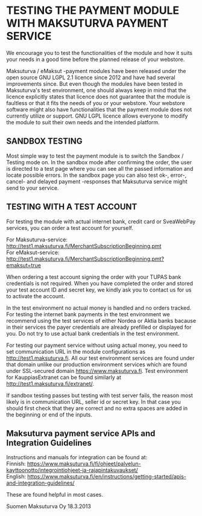 TESTING THE PAYMENT MODULE WITH MAKSUTURVA PAYMENT SERVICE
==========================================================
We encourage you to test the functionalities of the module and how it suits your needs in a good time before the planned release of your webstore. 

Maksuturva / eMaksut -payment modules have been released under the open source GNU LGPL 2.1 licence since 2012 and have had several improvements since. But even though the modules have been tested in Maksuturva's test environment, one should always keep in mind that the licence explicitly states that licence does not guarantee that the module is faultless or that it fits the needs of you or your webstore. Your webstore software might also have functionalities that the payment module does not currently utilize or support. 
GNU LGPL licence allows everyone to modify the module to suit their own needs and the intended platform.


SANDBOX TESTING
---------------
Most simple way to test the payment module is to switch the Sandbox / Testing mode on. In the sandbox mode after confirming the order, the user is directed to a test page where you can see all the passed information and locate possible errors. In the sandbox page you can also test ok-, error-, cancel- and delayed payment -responses that Maksuturva service might send to your service.


TESTING WITH A TEST ACCOUNT
---------------------------
For testing the module with actual internet bank, credit card or SveaWebPay services, you can order a test account for yourself.

For Maksuturva-service: http://test1.maksuturva.fi/MerchantSubscriptionBeginning.pmt  
For eMaksut-service: http://test1.maksuturva.fi/MerchantSubscriptionBeginning.pmt?emaksut=true

When ordering a test account signing the order with your TUPAS bank credentials is not required. When you have completed the order and stored your test account ID and secret key, we kindly ask you to contact us for us to activate the account.

In the test environment no actual money is handled and no orders tracked. For testing the internet bank payments in the test environment we recommend using the test services of either Nordea or Aktia banks bacause in their services the payer credentials are already prefilled or displayed for you. Do not try to use actual bank credentials in the test environment.

For testing our payment service without using actual money, you need to set communication URL in the module configurations as http://test1.maksuturva.fi. All our test environment services are found under that domain unlike our production environment services which are found under SSL-secured domain https://www.maksuturva.fi. Test environment for KauppiasExtranet can be found similarly at http://test1.maksuturva.fi/extranet/.


If sandbox testing passes but testing with test server fails, the reason most likely is in communication URL, seller id or secret key. In that case you should first check that they are correct and no extra spaces are added in the beginning or end of the inputs.


Maksuturva payment service APIs and Integration Guidelines
-------------------------------
Instructions and manuals for integration can be found at:  
Finnish: https://www.maksuturva.fi/fi/ohjeet/palvelun-kayttoonotto/integrointiohjeet-ja-rajapintakuvaukset/  
English: https://www.maksuturva.fi/en/instructions/getting-started/apis-and-integration-guidelines/

These are found helpful in most cases.

Suomen Maksuturva Oy
18.3.2013


